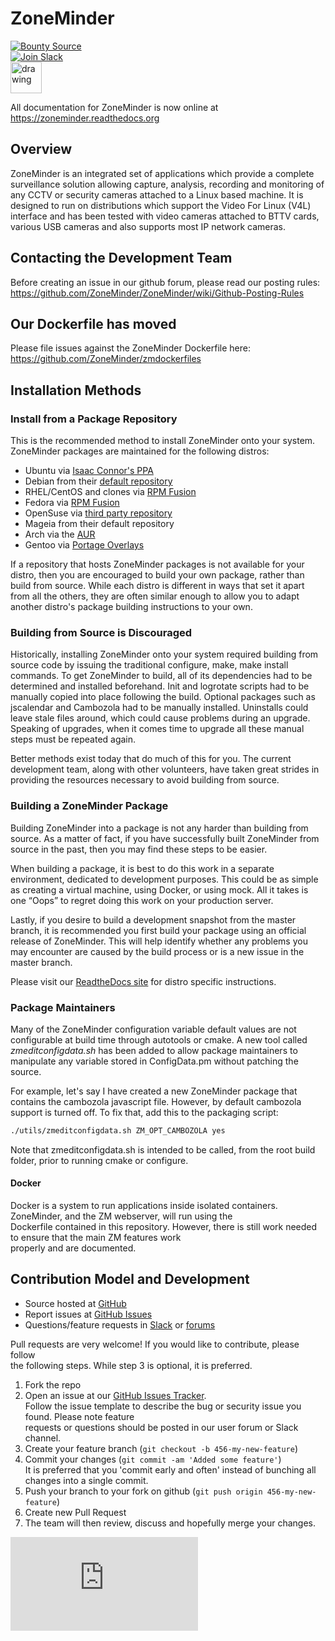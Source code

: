 ZoneMinder  
==========  
  
[![Bounty Source](https://api.bountysource.com/badge/team?team_id=204&style=bounties_received)](https://www.bountysource.com/teams/zoneminder/issues?utm_source=ZoneMinder&utm_medium=shield&utm_campaign=bounties_received)  
[![Join Slack](https://github.com/ozonesecurity/ozonebase/blob/master/img/slacksm.png?raw=true)](https://join.slack.com/t/zoneminder-chat/shared_invite/enQtNTU0NDkxMDM5NDQwLTdhZmQ5Y2M2NWQyN2JkYTBiN2ZkMzIzZGQ0MDliMTRmM2FjZWRlYzUwYTQ2MjMwMTVjMzQ1NjYxOTdmMjE2MTE "Join Slack")  
<a href="https://discord.gg/tHYyP9k66q" title="Join Discord Server"><img src="https://assets-global.website-files.com/6257adef93867e50d84d30e2/636e0a6a49cf127bf92de1e2_icon_clyde_blurple_RGB.png" alt="drawing" width="50"/></a>  
  
  
All documentation for ZoneMinder is now online at https://zoneminder.readthedocs.org  
  
## Overview  
  
ZoneMinder is an integrated set of applications which provide a complete surveillance solution allowing capture, analysis, recording and monitoring of any CCTV or security cameras attached to a Linux based machine. It is designed to run on distributions which support the Video For Linux (V4L) interface and has been tested with video cameras attached to BTTV cards, various USB cameras and also supports most IP network cameras.  
  
## Contacting the Development Team  
Before creating an issue in our github forum, please read our posting rules:  
https://github.com/ZoneMinder/ZoneMinder/wiki/Github-Posting-Rules  
  
## Our Dockerfile has moved  
Please file issues against the ZoneMinder Dockerfile here:  
https://github.com/ZoneMinder/zmdockerfiles  
  
## Installation Methods  
  
### Install from a Package Repository  
  
This is the recommended method to install ZoneMinder onto your system. ZoneMinder packages are maintained for the following distros:  
  
- Ubuntu via [Isaac Connor's PPA](https://launchpad.net/~iconnor)  
- Debian from their [default repository](https://packages.debian.org/search?searchon=names&keywords=zoneminder)  
- RHEL/CentOS and clones via [RPM Fusion](http://rpmfusion.org)  
- Fedora via [RPM Fusion](http://rpmfusion.org)  
- OpenSuse via [third party repository](https://wiki.zoneminder.com/Installing_using_ZoneMinder_RPMs_for_SuSE)  
- Mageia from their default repository  
- Arch via the [AUR](https://aur.archlinux.org/packages/zoneminder/)  
- Gentoo via [Portage Overlays](http://gpo.zugaina.org/www-misc/zoneminder)  
  
If a repository that hosts ZoneMinder packages is not available for your distro, then you are encouraged to build your own package, rather than build from source.  While each distro is different in ways that set it apart from all the others, they are often similar enough to allow you to adapt another distro's package building instructions to your own.  
  
### Building from Source is Discouraged  
  
Historically, installing ZoneMinder onto your system required building from source code by issuing the traditional configure, make, make install commands.  To get ZoneMinder to build, all of its dependencies had to be determined and installed beforehand. Init and logrotate scripts had to be manually copied into place following the build.  Optional packages such as jscalendar and Cambozola had to be manually installed. Uninstalls could leave stale files around, which could cause problems during an upgrade.  Speaking of upgrades, when it comes time to upgrade all these manual steps must be repeated again.  
  
Better methods exist today that do much of this for you. The current development team, along with other volunteers, have taken great strides in providing the resources necessary to avoid building from source.  
  
  
### Building a ZoneMinder Package ###  
  
Building ZoneMinder into a package is not any harder than building from source.  As a matter of fact, if you have successfully built ZoneMinder from source in the past, then you may find these steps to be easier.  
  
When building a package, it is best to do this work in a separate environment, dedicated to development purposes. This could be as simple as creating a virtual machine, using Docker, or using mock.  All it takes is one “Oops” to regret doing this work on your production server.  
  
Lastly, if you desire to build a development snapshot from the master branch, it is recommended you first build your package using an official release of ZoneMinder. This will help identify whether any problems you may encounter are caused by the build process or is a new issue in the master branch.  
  
Please visit our [ReadtheDocs site](https://zoneminder.readthedocs.org/en/stable/installationguide/index.html) for distro specific instructions.  
  
### Package Maintainers  
Many of the ZoneMinder configuration variable default values are not configurable at build time through autotools or cmake.  A new tool called *zmeditconfigdata.sh* has been added to allow package maintainers to manipulate any variable stored in ConfigData.pm without patching the source.  
  
For example, let's say I have created a new ZoneMinder package that contains the cambozola javascript file.  However, by default cambozola support is turned off.  To fix that, add this to the packaging script:  
```bash  
./utils/zmeditconfigdata.sh ZM_OPT_CAMBOZOLA yes  
```  
  
Note that zmeditconfigdata.sh is intended to be called, from the root build folder, prior to running cmake or configure.  
  
#### Docker  
  
Docker is a system to run applications inside isolated containers. ZoneMinder, and the ZM webserver, will run using the  
Dockerfile contained in this repository. However, there is still work needed to ensure that the main ZM features work  
properly and are documented.  
  
## Contribution Model and Development  
  
* Source hosted at [GitHub](https://github.com/ZoneMinder/ZoneMinder/)  
* Report issues at [GitHub Issues](https://github.com/ZoneMinder/ZoneMinder/issues)  
* Questions/feature requests in [Slack](https://zoneminder-chat.slack.com/) or [forums](https://forums.zoneminder.com)  
  
Pull requests are very welcome!  If you would like to contribute, please follow  
the following steps.  While step 3 is optional, it is preferred.  
  
1. Fork the repo  
2. Open an issue at our [GitHub Issues Tracker](https://github.com/ZoneMinder/ZoneMinder/issues).  
   Follow the issue template to describe the bug or security issue you found. Please note feature  
   requests or questions should be posted in our user forum or Slack channel.  
3. Create your feature branch (`git checkout -b 456-my-new-feature`)  
4. Commit your changes (`git commit -am 'Added some feature'`)  
   It is preferred that you 'commit early and often' instead of bunching all  
   changes into a single commit.  
5. Push your branch to your fork on github (`git push origin 456-my-new-feature`)  
6. Create new Pull Request  
7. The team will then review, discuss and hopefully merge your changes.  
  
[![Analytics](https://ga-beacon.appspot.com/UA-15147273-6/ZoneMinder/README.md)](https://github.com/igrigorik/ga-beacon)